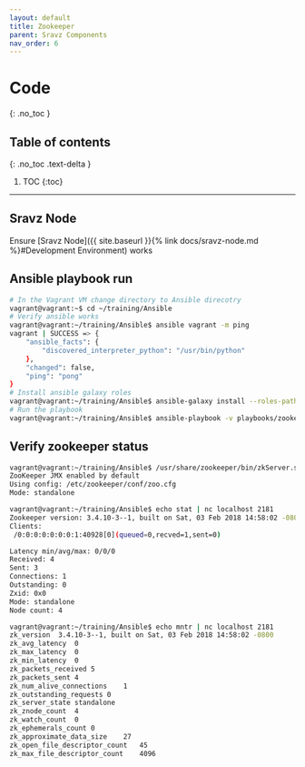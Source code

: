 ```yaml
---
layout: default
title: Zookeeper
parent: Sravz Components
nav_order: 6
---
```


# Code
{: .no_toc }

## Table of contents
{: .no_toc .text-delta }

1. TOC
{:toc}

---

## Sravz Node

Ensure [Sravz Node]({{ site.baseurl }}{% link docs/sravz-node.md %}#Development Environment) works

## Ansible playbook run

```bash
# In the Vagrant VM change directory to Ansible direcotry
vagrant@vagrant:~$ cd ~/training/Ansible
# Verify ansible works
vagrant@vagrant:~/training/Ansible$ ansible vagrant -m ping
vagrant | SUCCESS => {
    "ansible_facts": {
        "discovered_interpreter_python": "/usr/bin/python"
    },
    "changed": false,
    "ping": "pong"
}
# Install ansible galaxy roles
vagrant@vagrant:~/training/Ansible$ ansible-galaxy install --roles-path ./roles/galaxy -r requirements.yml
# Run the playbook
vagrant@vagrant:~/training/Ansible$ ansible-playbook -v playbooks/zookeeper.yml
```

## Verify zookeeper status

```bash
vagrant@vagrant:~/training/Ansible$ /usr/share/zookeeper/bin/zkServer.sh status
ZooKeeper JMX enabled by default
Using config: /etc/zookeeper/conf/zoo.cfg
Mode: standalone

vagrant@vagrant:~/training/Ansible$ echo stat | nc localhost 2181
Zookeeper version: 3.4.10-3--1, built on Sat, 03 Feb 2018 14:58:02 -0800
Clients:
 /0:0:0:0:0:0:0:1:40928[0](queued=0,recved=1,sent=0)

Latency min/avg/max: 0/0/0
Received: 4
Sent: 3
Connections: 1
Outstanding: 0
Zxid: 0x0
Mode: standalone
Node count: 4

vagrant@vagrant:~/training/Ansible$ echo mntr | nc localhost 2181
zk_version	3.4.10-3--1, built on Sat, 03 Feb 2018 14:58:02 -0800
zk_avg_latency	0
zk_max_latency	0
zk_min_latency	0
zk_packets_received	5
zk_packets_sent	4
zk_num_alive_connections	1
zk_outstanding_requests	0
zk_server_state	standalone
zk_znode_count	4
zk_watch_count	0
zk_ephemerals_count	0
zk_approximate_data_size	27
zk_open_file_descriptor_count	45
zk_max_file_descriptor_count	4096
```
